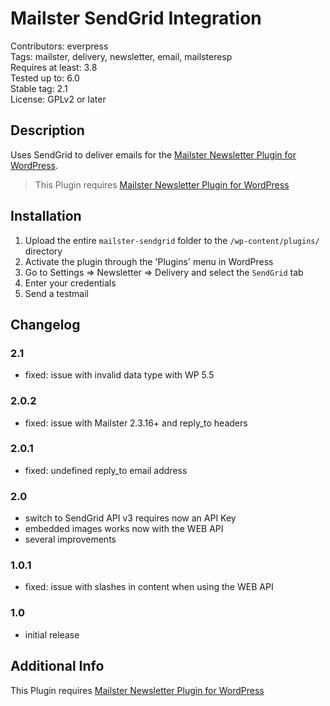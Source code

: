 # Mailster SendGrid Integration

Contributors: everpress  
Tags: mailster, delivery, newsletter, email, mailsteresp  
Requires at least: 3.8  
Tested up to: 6.0  
Stable tag: 2.1  
License: GPLv2 or later

## Description

Uses SendGrid to deliver emails for the [Mailster Newsletter Plugin for WordPress](https://mailster.co/?utm_campaign=wporg&utm_source=SendGrid+integration+for+Mailster&utm_medium=readme).

> This Plugin requires [Mailster Newsletter Plugin for WordPress](https://mailster.co/?utm_campaign=wporg&utm_source=SendGrid+integration+for+Mailster&utm_medium=readme)

## Installation

1. Upload the entire `mailster-sendgrid` folder to the `/wp-content/plugins/` directory
2. Activate the plugin through the 'Plugins' menu in WordPress
3. Go to Settings => Newsletter => Delivery and select the `SendGrid` tab
4. Enter your credentials
5. Send a testmail

## Changelog

### 2.1

-   fixed: issue with invalid data type with WP 5.5

### 2.0.2

-   fixed: issue with Mailster 2.3.16+ and reply_to headers

### 2.0.1

-   fixed: undefined reply_to email address

### 2.0

-   switch to SendGrid API v3 requires now an API Key
-   embedded images works now with the WEB API
-   several improvements

### 1.0.1

-   fixed: issue with slashes in content when using the WEB API

### 1.0

-   initial release

## Additional Info

This Plugin requires [Mailster Newsletter Plugin for WordPress](https://mailster.co/?utm_campaign=wporg&utm_source=SendGrid+integration+for+Mailster&utm_medium=readme)
